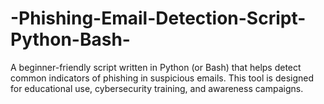 # -Phishing-Email-Detection-Script-Python-Bash-
A beginner-friendly script written in Python (or Bash) that helps detect common indicators of phishing in suspicious emails. This tool is designed for educational use, cybersecurity training, and awareness campaigns.
